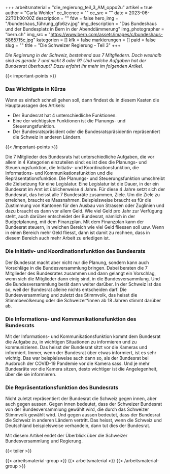 +++
arbeitsmaterial = "die_regierung_teil_3_AM_oppo2u"
artikel = true
author = "Carla Wohler"
cc_licence = ""
cc_src = ""
date = 2023-06-22T01:00:00Z
description = ""
fdw = false
hero_img = "/bundeshaus_führung_gfo6zv.jpg"
img_description = "Das Bundeshaus und der Bundesplatz in Bern in der Abenddämmerung"
img_photographer = "bern.ch"
img_src = "https://www.bern.com/assets/images/c/bundeshaus-58657f5c.jpg"
kategorien = []
kfk = false
markierungen = []
paid = false
slug = ""
title = "Die Schweizer Regierung - Teil 3"
+++

_Die Regierung in der Schweiz, bestehend aus 7 Mitgliedern. Doch weshalb sind es gerade 7 und nicht 8 oder 9? Und welche Aufgaben hat der Bundesrat überhaupt? Dazu erfahrt ihr mehr im folgenden Artikel._

{{< important-points >}} <h3>Das Wichtigste in Kürze</h3>

<p>Wenn es einfach schnell gehen soll, dann findest du in diesem Kasten die Hauptaussagen des Artikels:</p>

<ul>

<li>Der Bundesrat hat 4 unterschiedliche Funktionen.</li>

<li>Eine der wichtigsten Funktionen ist die Planungs- und Steuerungsfunktion.</li>

<li>Der Bundesratspräsident oder die Bundesratspräsidentin repräsentiert die Schweiz in anderen Ländern.</li>

</ul> {{< /important-points >}}

Die 7 Mitglieder des Bundesrats hat unterschiedliche Aufgaben, die vor allem in 4 Kategorien einzuteilen sind: es ist dies die Planungs- und Steuerungsfunktion, die Initiativ- und Koordinationsfunktion, die Informations- und Kommunikationsfunktion und die Repräsentationsfunktion. Die Planungs- und Steuerungsfunktion umschreibt die Zielsetzung für eine Legislatur. Eine Legislatur ist die Dauer, in der ein Bundesrat im Amt ist üblicherweise 4 Jahre. Für diese 4 Jahre setzt sich der Bundesrat, das heisst alle 7 Bundesräte zusammen, Ziele. Um die Ziele zu erreichen, braucht es Massnahmen. Beispielsweise braucht es für die Zustimmung von Kantonen für den Ausbau von Strassen oder Zuglinien und dazu braucht es dann vor allem Geld. Wie viel Geld pro Jahr zur Verfügung steht, auch darüber entscheidet der Bundesrat, nämlich in der Budgetplanung, mit dem Finanzplan. Mit dem Finanzplan kann der Bundesrat steuern, in welchen Bereich wie viel Geld fliessen soll usw. Wenn in einen Bereich mehr Geld fliesst, dann ist damit zu rechnen, dass in diesem Bereich auch mehr Arbeit zu erledigen ist.

### Die Initiativ- und Koordinationsfunktion des Bundesrats

Der Bundesrat macht aber nicht nur die Planung, sondern kann auch Vorschläge in die Bundesversammlung bringen. Dabei beraten die 7 Mitglieder des Bundesrates zusammen und dann gelangt ein Vorschlag, wenn sich die Mitglieder dann einig sind, in die Bundesversammlung. Und die Bundesversammlung berät dann weiter darüber. In der Schweiz ist das so, weil der Bundesrat alleine nichts entscheiden darf. Die Bundesversammlung und zuletzt das Stimmvolk, das heisst die Stimmbevölkerung oder die Schweizer*innen ab 18 Jahren stimmt darüber ab.

### Die Informations- und Kommunikationsfunktion des Bundesrats

Mit der Informations- und Kommunikationsfunktion kommt dem Bundesrat die Aufgabe zu, in wichtigen Situationen zu informieren und zu kommunizieren. Das heisst der Bundesrat sitzt vor die Kameras und informiert. Immer, wenn der Bundesrat über etwas informiert, ist es sehr wichtig. Das war beispielsweise auch dann so, als der Bundesrat bei Ausbruch der COVID-19 Pandemie vor die Kamera sass. Und je mehr Bundesräte vor die Kamera sitzen, desto wichtiger ist die Angelegenheit, über die sie informieren.

### Die Repräsentationsfunktion des Bundesrats

Nicht zuletzt repräsentiert der Bundesrat die Schweiz gegen innen, aber auch gegen aussen. Gegen innen bedeutet, dass der Schweizer Bundesrat von der Bundesversammlung gewählt wird, die durch das Schweizer Stimmvolk gewählt wird. Und gegen aussen bedeutet, dass der Bundesrat die Schweiz in anderen Ländern vertritt. Das heisst, wenn die Schweiz und Deutschland beispielsweise verhandeln, dann tut dies der Bundesrat.

Mit diesem Artikel endet der Überblick über die Schweizer Bundesversammlung und Regierung.

{{< teiler >}}

{{< arbeitsmaterial-group >}}
{{< arbeitsmaterial >}}
{{< /arbeitsmaterial-group >}}

